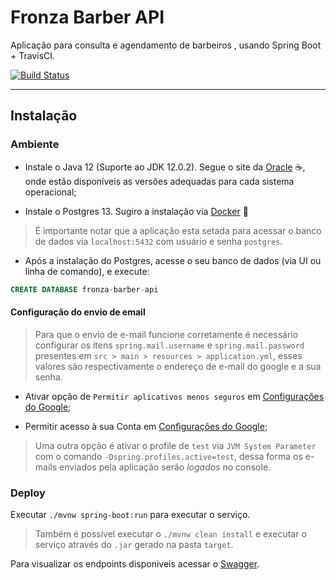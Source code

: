 # Fronza Barber API

Aplicação para consulta e agendamento de barbeiros , usando Spring Boot + TravisCI.

[![Build Status](https://travis-ci.com/gustavo-flor/fronza-barber-api.svg?branch=main)](https://travis-ci.com/gustavo-flor/fronza-barber-api)

---

## Instalação

### Ambiente

- Instale o Java 12 (Suporte ao JDK 12.0.2). Segue o site da [Oracle](https://www.oracle.com/java/technologies/javase-jdk11-downloads.html) ☕, onde estão disponíveis as versões adequadas para cada sistema operacional;

- Instale o Postgres 13. Sugiro a instalação via [Docker](https://hub.docker.com/_/postgres) 🐳 

> É importante notar que a aplicação esta setada para acessar o banco de dados via `localhost:5432` com usuário e senha `postgres`.

- Após a instalação do Postgres, acesse o seu banco de dados (via UI ou linha de comando), e execute:

```sql
CREATE DATABASE fronza-barber-api
```

#### Configuração do envio de email

> Para que o envio de e-mail funcione corretamente é necessário configurar os itens `spring.mail.username` e `spring.mail.password` presentes em `src > main > resources > application.yml`, esses valores são respectivamente o endereço de e-mail do google e a sua senha.

- Ativar opção de `Permitir aplicativos menos seguros` em [Configurações do Google](https://myaccount.google.com/u/1/lesssecureapps);

- Permitir acesso à sua Conta em [Configurações do Google](https://accounts.google.com/b/1/DisplayUnlockCaptcha);

> Uma outra opção é ativar o profile de `test` via `JVM System Parameter` com o comando `-Dspring.profiles.active=test`, dessa forma os e-mails enviados pela aplicação serão *logados* no console.

### Deploy

Executar `./mvnw spring-boot:run` para executar o serviço.

> Também é possível executar o `./mvnw clean install` e executar o serviço através do `.jar` gerado na pasta `target`.

Para visualizar os endpoints disponiveis acessar o [Swagger](http://localhost:8080/api/swagger-ui/).

